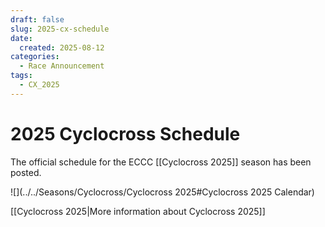 ```yaml
---
draft: false
slug: 2025-cx-schedule
date:
  created: 2025-08-12
categories:
  - Race Announcement
tags:
  - CX_2025
---
```

# 2025 Cyclocross Schedule
The official schedule for the ECCC [[Cyclocross 2025]] season has been posted.

<!-- more -->

<div class="no-embed-header"></div>
![](../../Seasons/Cyclocross/Cyclocross 2025#Cyclocross 2025 Calendar)

[[Cyclocross 2025|More information about Cyclocross 2025]]